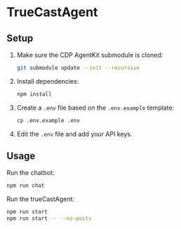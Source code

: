 # TrueCastAgent

## Setup

1. Make sure the CDP AgentKit submodule is cloned:
   ```bash
   git submodule update --init --recursive
   ```

2. Install dependencies:
   ```bash
   npm install
   ```

3. Create a `.env` file based on the `.env.example` template:
   ```bash
   cp .env.example .env
   ```

4. Edit the `.env` file and add your API keys.

## Usage

Run the chatbot:
```bash
npm run chat
```

Run the trueCastAgent:
```bash
npm run start
npm run start -- --no-posts
```
